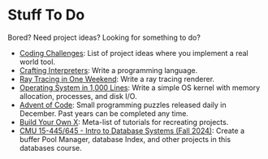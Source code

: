 # Stuff To Do

Bored? Need project ideas? Looking for something to do?

- [Coding Challenges](https://codingchallenges.fyi/challenges/intro): List of project ideas where you implement a real world tool.
- [Crafting Interpreters](https://craftinginterpreters.com/): Write a programming language.
- [Ray Tracing in One Weekend](https://raytracing.github.io/): Write a ray tracing renderer.
- [Operating System in 1,000 Lines](https://operating-system-in-1000-lines.vercel.app/en/): Write a simple OS kernel with memory allocation, processes, and disk I/O.
- [Advent of Code](https://adventofcode.com/): Small programming puzzles released daily in December. Past years can be completed any time.
- [Build Your Own X](https://github.com/codecrafters-io/build-your-own-x): Meta-list of tutorials for recreating projects.
- [CMU 15-445/645 - Intro to Database Systems (Fall 2024)](https://15445.courses.cs.cmu.edu/fall2024/): Create a buffer Pool Manager, database Index, and other projects in this databases course.